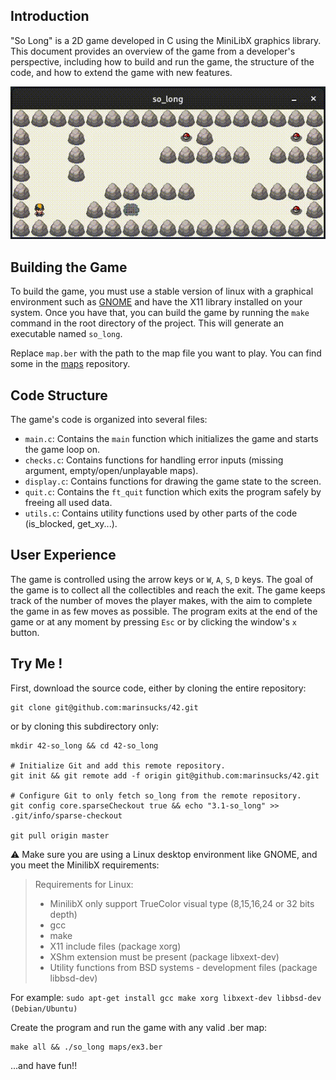 ## Introduction

"So Long" is a 2D game developed in C using the MiniLibX graphics library. This document provides an overview of the game from a developer's perspective, including how to build and run the game, the structure of the code, and how to extend the game with new features.
<div align="center">
	<img src="../.misc/so_long.gif" alt="so_long.gif">
</div>

## Building the Game

To build the game, you must use a stable version of linux with a graphical environment such as [GNOME](https://wiki.gnome.org/Projects/GnomeShell/Extensions/StepByStepTutorial#Installing_GNOME_Shell_Extensionsand) and have the X11 library installed on your system. Once you have that, you can build the game by running the `make` command in the root directory of the project. This will generate an executable named `so_long`.

Replace `map.ber` with the path to the map file you want to play. You can find some in the [maps](./maps) repository.

## Code Structure

The game's code is organized into several files:

- `main.c`: Contains the `main` function which initializes the game and starts the game loop on.
- `checks.c`: Contains functions for handling error inputs (missing argument, empty/open/unplayable maps).
- `display.c`: Contains functions for drawing the game state to the screen.
- `quit.c`: Contains the `ft_quit` function which exits the program safely by freeing all used data.
- `utils.c`: Contains utility functions used by other parts of the code (is_blocked, get_xy...).


## User Experience

The game is controlled using the arrow keys or `W`, `A`, `S`, `D` keys. The goal of the game is to collect all the collectibles and reach the exit. The game keeps track of the number of moves the player makes, with the aim to complete the game in as few moves as possible. The program exits at the end of the game or at any moment by pressing `Esc` or by clicking the window's `x` button.


## Try Me !

First, download the source code, either by cloning the entire repository:
```
git clone git@github.com:marinsucks/42.git
```

or by cloning this subdirectory only:
```
mkdir 42-so_long && cd 42-so_long

# Initialize Git and add this remote repository.
git init && git remote add -f origin git@github.com:marinsucks/42.git

# Configure Git to only fetch so_long from the remote repository.
git config core.sparseCheckout true && echo "3.1-so_long" >> .git/info/sparse-checkout

git pull origin master
```
⚠️ Make sure you are using a Linux desktop environment like GNOME, and you meet the MinilibX requirements:

> Requirements for Linux:
>  - MinilibX only support TrueColor visual type (8,15,16,24 or 32 bits depth) 
> - gcc
> - make
> - X11 include files (package xorg)
> - XShm extension must be present (package libxext-dev)
> - Utility functions from BSD systems - development files (package libbsd-dev)  
>   
For example: `sudo apt-get install gcc make xorg libxext-dev libbsd-dev (Debian/Ubuntu)`  


Create the program and run the game with any valid .ber map:
```
make all && ./so_long maps/ex3.ber
```

...and have fun!! 